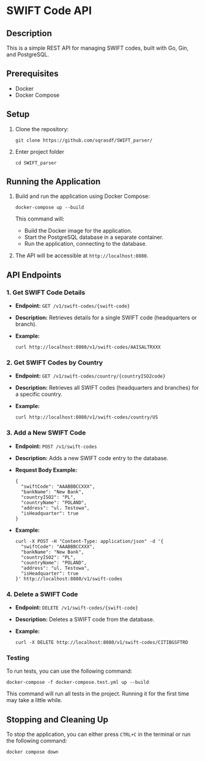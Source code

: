 # SWIFT Code API

## Description

This is a simple REST API for managing SWIFT codes, built with Go, Gin, and PostgreSQL.

## Prerequisites

- Docker
- Docker Compose

## Setup

1.  Clone the repository:

    ```
    git clone https://github.com/sqrasdf/SWIFT_parser/

    ```

2.  Enter project folder

    ```
    cd SWIFT_parser
    ```

## Running the Application

1.  Build and run the application using Docker Compose:

    ```
    docker-compose up --build
    ```

    This command will:

    - Build the Docker image for the application.
    - Start the PostgreSQL database in a separate container.
    - Run the application, connecting to the database.

2.  The API will be accessible at `http://localhost:8080`.

## API Endpoints

### 1. Get SWIFT Code Details

- **Endpoint:** `GET /v1/swift-codes/{swift-code}`
- **Description:** Retrieves details for a single SWIFT code (headquarters or branch).
- **Example:**

  ```
  curl http://localhost:8080/v1/swift-codes/AAISALTRXXX
  ```

### 2. Get SWIFT Codes by Country

- **Endpoint:** `GET /v1/swift-codes/country/{countryISO2code}`
- **Description:** Retrieves all SWIFT codes (headquarters and branches) for a specific country.
- **Example:**

  ```
  curl http://localhost:8080/v1/swift-codes/country/US
  ```

### 3. Add a New SWIFT Code

- **Endpoint:** `POST /v1/swift-codes`
- **Description:** Adds a new SWIFT code entry to the database.
- **Request Body Example:**

  ```
  {
    "swiftCode": "AAABBBCCXXX",
    "bankName": "New Bank",
    "countryISO2": "PL",
    "countryName": "POLAND",
    "address": "ul. Testowa",
    "isHeadquarter": true
  }
  ```

- **Example:**

  ```
  curl -X POST -H "Content-Type: application/json" -d '{
    "swiftCode": "AAABBBCCXXX",
    "bankName": "New Bank",
    "countryISO2": "PL",
    "countryName": "POLAND",
    "address": "ul. Testowa",
    "isHeadquarter": true
  }' http://localhost:8080/v1/swift-codes
  ```

### 4. Delete a SWIFT Code

- **Endpoint:** `DELETE /v1/swift-codes/{swift-code}`
- **Description:** Deletes a SWIFT code from the database.
- **Example:**

  ```
  curl -X DELETE http://localhost:8080/v1/swift-codes/CITIBGSFTRD
  ```

### Testing

To run tests, you can use the following command:

```
docker-compose -f docker-compose.test.yml up --build
```

This command will run all tests in the project. Running it for the first time may take a little while.

## Stopping and Cleaning Up

To stop the application, you can either press `CTRL+C` in the terminal or run the following command:

```
docker compose down
```
